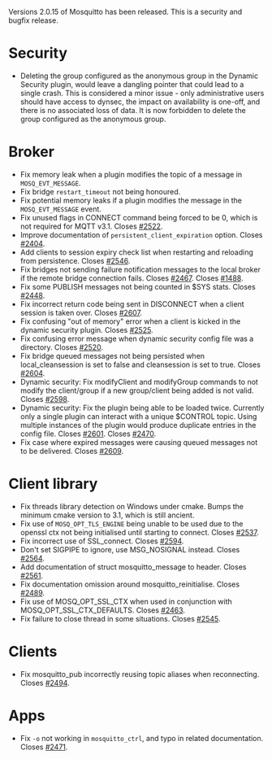 <!--
.. title: Version 2.0.15 released.
.. slug: version-2-0-15-released
.. date: 2022-08-16 12:57:38 UTC+1
.. tags: Releases
.. category:
.. link:
.. description:
.. type: text
-->

Versions 2.0.15 of Mosquitto has been released. This is a security
and bugfix release.

# Security
- Deleting the group configured as the anonymous group in the Dynamic Security
  plugin, would leave a dangling pointer that could lead to a single crash.
  This is considered a minor issue - only administrative users should have
  access to dynsec, the impact on availability is one-off, and there is no
  associated loss of data. It is now forbidden to delete the group configured
  as the anonymous group.

# Broker
- Fix memory leak when a plugin modifies the topic of a message in
  `MOSQ_EVT_MESSAGE`.
- Fix bridge `restart_timeout` not being honoured.
- Fix potential memory leaks if a plugin modifies the message in the
  `MOSQ_EVT_MESSAGE` event.
- Fix unused flags in CONNECT command being forced to be 0, which is not
  required for MQTT v3.1. Closes [#2522].
- Improve documentation of `persistent_client_expiration` option.
  Closes [#2404].
- Add clients to session expiry check list when restarting and reloading from
  persistence. Closes [#2546].
- Fix bridges not sending failure notification messages to the local broker if
  the remote bridge connection fails. Closes [#2467]. Closes [#1488].
- Fix some PUBLISH messages not being counted in $SYS stats. Closes [#2448].
- Fix incorrect return code being sent in DISCONNECT when a client session is
  taken over. Closes [#2607].
- Fix confusing "out of memory" error when a client is kicked in the dynamic
  security plugin. Closes [#2525].
- Fix confusing error message when dynamic security config file was a
  directory. Closes [#2520].
- Fix bridge queued messages not being persisted when local_cleansession is
  set to false and cleansession is set to true. Closes [#2604].
- Dynamic security: Fix modifyClient and modifyGroup commands to not modify
  the client/group if a new group/client being added is not valid.
  Closes [#2598].
- Dynamic security: Fix the plugin being able to be loaded twice. Currently
  only a single plugin can interact with a unique $CONTROL topic. Using
  multiple instances of the plugin would produce duplicate entries in the
  config file. Closes [#2601]. Closes [#2470].
- Fix case where expired messages were causing queued messages not to be
  delivered. Closes [#2609].

# Client library
- Fix threads library detection on Windows under cmake. Bumps the minimum
  cmake version to 3.1, which is still ancient.
- Fix use of `MOSQ_OPT_TLS_ENGINE` being unable to be used due to the openssl
  ctx not being initialised until starting to connect. Closes [#2537].
- Fix incorrect use of SSL_connect. Closes [#2594].
- Don't set SIGPIPE to ignore, use MSG_NOSIGNAL instead. Closes [#2564].
- Add documentation of struct mosquitto_message to header. Closes [#2561].
- Fix documentation omission around mosquitto_reinitialise. Closes [#2489].
- Fix use of MOSQ_OPT_SSL_CTX when used in conjunction with
  MOSQ_OPT_SSL_CTX_DEFAULTS. Closes [#2463].
- Fix failure to close thread in some situations. Closes [#2545].

# Clients
- Fix mosquitto_pub incorrectly reusing topic aliases when reconnecting.
  Closes [#2494].

# Apps
- Fix `-o` not working in `mosquitto_ctrl`, and typo in related documentation.
  Closes [#2471].


[#1488]: https://github.com/eclipse/mosquitto/issues/1488
[#2404]: https://github.com/eclipse/mosquitto/issues/2404
[#2448]: https://github.com/eclipse/mosquitto/issues/2448
[#2463]: https://github.com/eclipse/mosquitto/issues/2463
[#2467]: https://github.com/eclipse/mosquitto/issues/2467
[#2470]: https://github.com/eclipse/mosquitto/issues/2470
[#2471]: https://github.com/eclipse/mosquitto/issues/2471
[#2489]: https://github.com/eclipse/mosquitto/issues/2489
[#2494]: https://github.com/eclipse/mosquitto/issues/2494
[#2520]: https://github.com/eclipse/mosquitto/issues/2520
[#2522]: https://github.com/eclipse/mosquitto/issues/2522
[#2525]: https://github.com/eclipse/mosquitto/issues/2525
[#2537]: https://github.com/eclipse/mosquitto/issues/2537
[#2545]: https://github.com/eclipse/mosquitto/issues/2545
[#2546]: https://github.com/eclipse/mosquitto/issues/2546
[#2561]: https://github.com/eclipse/mosquitto/issues/2561
[#2564]: https://github.com/eclipse/mosquitto/issues/2564
[#2594]: https://github.com/eclipse/mosquitto/issues/2594
[#2598]: https://github.com/eclipse/mosquitto/issues/2598
[#2601]: https://github.com/eclipse/mosquitto/issues/2601
[#2604]: https://github.com/eclipse/mosquitto/issues/2604
[#2607]: https://github.com/eclipse/mosquitto/issues/2607
[#2609]: https://github.com/eclipse/mosquitto/issues/2609
